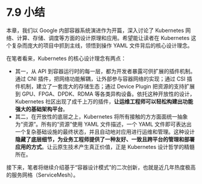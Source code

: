 # 7.9 小结

本章，我们以 Google 内部容器系统演进作为开篇，深入讨论了 Kubernetes 网络、计算、存储、调度等方面的设计原理和应用。希望能让读者在 Kubernetes 这个复杂而庞大的项目中抓到主线，领悟到操作 YAML 文件背后的核心设计理念。

在笔者看来，Kubernetes 的核心设计理念有两点：
- 其一，从 API 到容器运行时的每一层，都为开发者暴露可供扩展的插件机制。通过 CNI 插件，把网络功能解耦，让外部参与容器网络的实现；通过 CSI 插件机制，建立了一套庞大的存储生态；通过 Device Plugin 把资源的支持扩展到 GPU、FPGA、DPDK、RDMA 等各类异构设备。依托这种开放性的设计，Kubernetes 社区出现了成千上万的插件，**让运维工程师可以轻松构建出功能强大的基础架构平台**。
- 其二，在开放性的底层之上，Kubernetes 将所有接触的方方面面统一抽象为“资源”。所有的“资源”使用 YAML 文件描述，一个 YAML 文件即可表达出一个复杂基础设施的最终状态，并且自动地对应用进行运维和管理。这种设计**隐藏了底层细节，为业务工程师提供了一种友好、一致且跨平台的管理和部署应用的方式**。让云原生技术产生真正价值，正是 Kubernetes 设计哲学的精髓所在。

接下来，笔者将继续介绍基于“容器设计模式”的二次创新，也就是近几年热度极高的服务网格（ServiceMesh）。